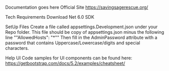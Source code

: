 Documentation goes here
Official Site
https://savingsagerescue.org/

Tech Requirements
Download Net 6.0 SDK


SetUp Files
Create a file called appsettings.Development.json under your Repo folder.
This file should be copy of appsettings.json minus the following line ""AllowedHosts": "*""
Then fill in the AdminPassword attribute with a password that contains Uppercase/Lowercase/digits and special characters.

Help
 UI
  Code samples for UI components can be found here:
  https://getbootstrap.com/docs/5.2/examples/cheatsheet/